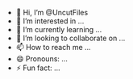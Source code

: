 - 👋 Hi, I’m @UncutFiles
- 👀 I’m interested in ...
- 🌱 I’m currently learning ...
- 💞️ I’m looking to collaborate on ...
- 📫 How to reach me ...
- 😄 Pronouns: ...
- ⚡ Fun fact: ...

<!---
UncutFiles/UncutFiles is a ✨ special ✨ repository because its `README.md` (this file) appears on your GitHub profile.
You can click the Preview link to take a look at your changes.
--->
